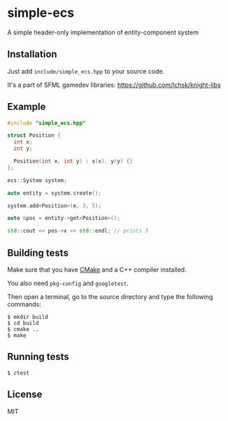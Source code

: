 # simple-ecs

A simple header-only implementation of entity-component system

## Installation

Just add `include/simple_ecs.hpp` to your source code.

It's a part of SFML gamedev libraries: https://github.com/lchsk/knight-libs

## Example

```C++
#include "simple_ecs.hpp"

struct Position {
  int x;
  int y;

  Position(int x, int y) : x(x), y(y) {}
};

ecs::System system;

auto entity = system.create();

system.add<Position>(e, 3, 5);

auto &pos = entity->get<Position>();

std::cout << pos->x << std::endl; // prints 3

```

## Building tests

Make sure that you have [CMake](http://www.cmake.org/) and a C++ compiler installed.

You also need `pkg-config` and `googletest`.

Then open a terminal, go to the source directory and type the following commands:

    $ mkdir build
    $ cd build
    $ cmake ..
    $ make

## Running tests

`$ ctest`

## License

MIT

